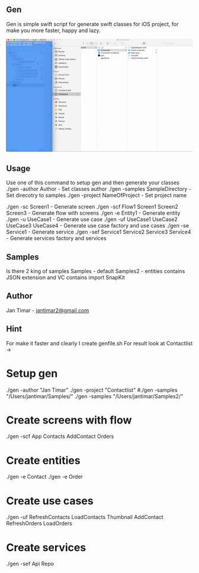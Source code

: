 ## Gen
Gen is simple swift script for generate swift classes for iOS project, for make you more faster, happy and lazy.

![](https://github.com/jantimar/Gen/blob/master/gen.gif)

## Usage
Use one of this command to setup gen and then generate your classes
./gen -author Author							- Set classes author
./gen -samples SampleDirectory					- Set direcotry to samples
./gen -project NameOfProject					- Set project name

./gen -sc Screen1								- Generate screen
./gen -scf Flow1 Screen1 Screen2 Screen3        - Generate flow with screens
./gen -e Entity1                                - Generate entity
./gen -u UseCase1								- Generate use case
./gen -uf UseCase1 UseCase2 UseCase3 UseCase4	- Generate use case factory and use cases
./gen -se Service1                              - Generate service
./gen -sef Service1 Service2 Service3 Service4  - Generate services factory and services

## Samples
Is there 2 king of samples
Samples - default
Samples2 - entities contains JSON extension and VC contains import SnapKit

## Author
Jan Timar - jantimar2@gmail.com

## Hint
For make it faster and clearly I create genfile.sh
For result look at Contactlist
->

# Setup gen
./gen -author "Jan Timar"
./gen -project "Contactlist"
#./gen -samples "/Users/jantimar/Samples/"
./gen -samples "/Users/jantimar/Samples2/"

# Create screens with flow
./gen -scf App Contacts AddContact Orders
# Create entities
./gen -e Contact
./gen -e Order
# Create use cases
./gen -uf RefreshContacts LoadContacts Thumbnail AddContact RefreshOrders LoadOrders
# Create services
./gen -sef Api Repo
